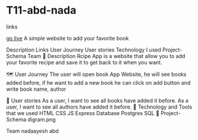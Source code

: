 # T11-abd-nada
links

[go live](https://narash.herokuapp.com/)
A simple website to add your favorite book

Description
Links
User Journey
User stories
Technology I used
Project-Schema
Team
📄 Description
Rcipe App is a website that allow you to add your favorite recipe and save it to get back to it when you want.


🗺️ User Journey
The user will open book  App Website, he will see  books added before, if he want to add a new  book  he can click on add button and write  book  name, author

📖 User stories
As a user, I want to see all  books  have added it before.
As a user, I want to see all   authors  have added it before.
📃 Technology and Tools that we used
HTML
CSS
JS
Express
Database
Postgres
SQL
📝 Project-Schema
digram.png

Team nadaayesh abd 
